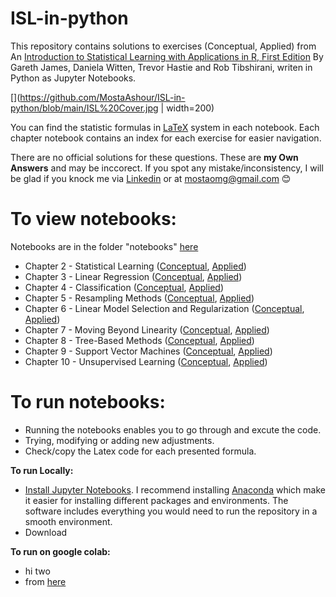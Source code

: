 # ISL-in-python
This repository contains solutions to exercises (Conceptual, Applied) from An [Introduction to Statistical Learning with Applications in R, First Edition](https://www.statlearning.com/) By Gareth James, Daniela Witten, Trevor Hastie and Rob Tibshirani, writen in Python as Jupyter Notebooks.

[](https://github.com/MostaAshour/ISL-in-python/blob/main/ISL%20Cover.jpg | width=200)

You can find the statistic formulas in [LaTeX](https://en.wikipedia.org/wiki/LaTeX) system in each notebook. Each chapter notebook contains an index for each exercise for easier navigation.

There are no official solutions for these questions. These are **my Own Answers** and may be inccorect. If you spot any mistake/inconsistency, I will be glad if you knock me via [Linkedin](https://www.linkedin.com/in/mosta-ashour/) or at mostaomg@gmail.com 😊

# To view notebooks:
Notebooks are in the folder "notebooks" [here]()
* Chapter 2 - Statistical Learning ([Conceptual](), [Applied]())
* Chapter 3 - Linear Regression ([Conceptual](), [Applied]())
* Chapter 4 - Classification ([Conceptual](), [Applied]())
* Chapter 5 - Resampling Methods ([Conceptual](), [Applied]())
* Chapter 6 - Linear Model Selection and Regularization ([Conceptual](), [Applied]())
* Chapter 7 - Moving Beyond Linearity ([Conceptual](), [Applied]())
* Chapter 8 - Tree-Based Methods ([Conceptual](), [Applied]())
* Chapter 9 - Support Vector Machines ([Conceptual](), [Applied]())
* Chapter 10 - Unsupervised Learning ([Conceptual](), [Applied]())

# To run notebooks:
- Running the notebooks enables you to go through and excute the code.
- Trying, modifying or adding new adjustments.
- Check/copy the Latex code for each presented formula.

**To run Locally:**
- [Install Jupyter Notebooks](https://jupyter.readthedocs.io/en/latest/install.html#). I recommend installing [Anaconda](https://docs.anaconda.com/anaconda/install/index.html) which make it easier for installing different packages and environments. The software includes everything you would need to run the repository in a smooth environment.
- Download 

**To run on google colab:**
- hi two 
- from [here](https://lalorosas.com/blog/github-colab-drive)
